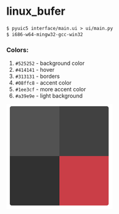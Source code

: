 # linux_bufer

    $ pyuic5 interface/main.ui > ui/main.py
    $ i686-w64-mingw32-gcc-win32

### Colors:

1. `#525252` - background color
2. `#414141` - hover
3. `#313131` - borders
4. `#08ffc8` - accent color
5. `#1ee3cf` - more accent color
6. `#a39e9e` - light background

![img.png](docs/sources/img.png)
